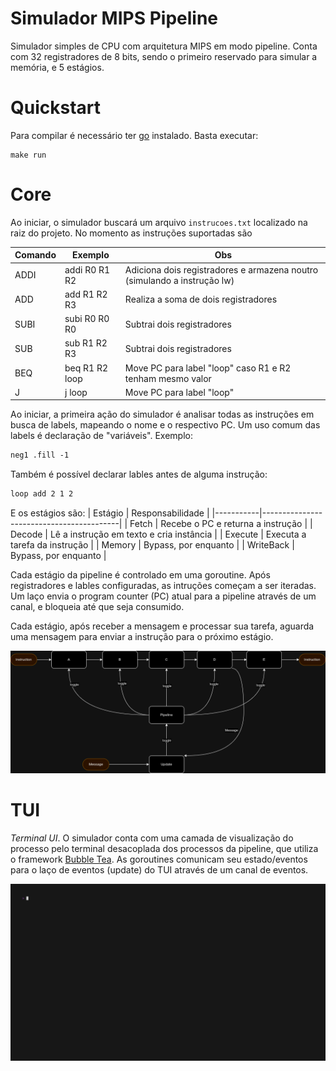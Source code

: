 # Simulador MIPS Pipeline

Simulador simples de CPU com arquitetura MIPS em modo pipeline. Conta com 32 registradores de 8 bits,
sendo o primeiro reservado para simular a memória, e 5 estágios.

# Quickstart

Para compilar é necessário ter [go](https://go.dev/doc/install) instalado. Basta executar:
```shell
make run
```

# Core 

Ao iniciar, o simulador buscará um arquivo `instrucoes.txt` localizado na raiz do projeto. No 
momento as instruções suportadas são

| Comando | Exemplo        | Obs                                                                      |
|---------|----------------|--------------------------------------------------------------------------|
| ADDI    | addi R0 R1 R2  | Adiciona dois registradores e armazena noutro (simulando a instrução lw) |
| ADD     | add R1 R2 R3   | Realiza a soma de dois registradores                                     |
| SUBI    | subi R0 R0 R0  | Subtrai dois registradores                                               |
| SUB     | sub R1 R2 R3   | Subtrai dois registradores                                               |
| BEQ     | beq R1 R2 loop | Move PC para label "loop" caso R1 e R2 tenham mesmo valor                |
| J       | j loop         | Move PC para label "loop"                                                |

Ao iniciar, a primeira ação do simulador é analisar todas as instruções em busca de labels, mapeando 
o nome e o respectivo PC. Um uso comum das labels é declaração de "variáveis". Exemplo:

```txt
neg1 .fill -1
```

Também é possível declarar lables antes de alguma instrução:

```txt
loop add 2 1 2
```

E os estágios são:
| Estágio   | Responsabilidade                         |
|-----------|------------------------------------------|
| Fetch     | Recebe o PC e returna a instrução        |
| Decode    | Lê a instrução em texto e cria instância |
| Execute   | Executa a tarefa da instrução            |
| Memory    | Bypass, por enquanto                     |
| WriteBack | Bypass, por enquanto                     |

Cada estágio da pipeline é controlado em uma goroutine. Após registradores e lables configuradas, 
as intruções começam a ser iteradas. Um laço envia o program counter (PC) atual para a pipeline através 
de um canal, e bloqueia até que seja consumido.

Cada estágio, após receber a mensagem e processar sua tarefa, aguarda uma mensagem para enviar a instrução
para o próximo estágio.

![Arquitetura básica](docs/arch.png)

# TUI

*Terminal UI*. O simulador conta com uma camada de visualização do processo pelo terminal desacoplada
dos processos da pipeline, que utiliza o framework [Bubble Tea](https://github.com/charmbracelet/bubbletea).
As goroutines comunicam seu estado/eventos para o laço de eventos (update) do TUI através de um canal de eventos.

![Demo](docs/demo.gif)
